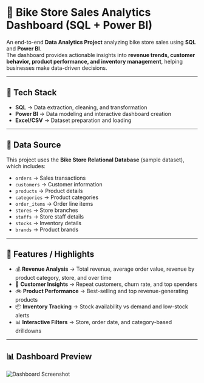 # 🚴 Bike Store Sales Analytics Dashboard (SQL + Power BI)  

An end-to-end **Data Analytics Project** analyzing bike store sales using **SQL** and **Power BI**.  
The dashboard provides actionable insights into **revenue trends, customer behavior, product performance, and inventory management**, helping businesses make data-driven decisions.  

---

## 🔧 Tech Stack  
- **SQL** → Data extraction, cleaning, and transformation  
- **Power BI** → Data modeling and interactive dashboard creation  
- **Excel/CSV** → Dataset preparation and loading  

---

## 📂 Data Source  
This project uses the **Bike Store Relational Database** (sample dataset), which includes:  
- `orders` → Sales transactions  
- `customers` → Customer information  
- `products` → Product details  
- `categories` → Product categories  
- `order_items` → Order line items  
- `stores` → Store branches  
- `staffs` → Store staff details  
- `stocks` → Inventory details  
- `brands` → Product brands  

---

## 🌟 Features / Highlights  
- 💰 **Revenue Analysis** → Total revenue, average order value, revenue by product category, store, and over time  
- 👥 **Customer Insights** → Repeat customers, churn rate, and top spenders  
- 🚲 **Product Performance** → Best-selling and top revenue-generating products  
- 📦 **Inventory Tracking** → Stock availability vs demand and low-stock alerts  
- 📊 **Interactive Filters** → Store, order date, and category-based drilldowns  

---

## 📊 Dashboard Preview  
![Dashboard Screenshot](screenshots/dashboard.png)
